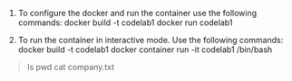 1. To configure the docker and run the container use the following commands:
docker build -t codelab1 
docker run codelab1

2. To run the container in interactive mode. Use the following commands:
docker build -t codelab1 
docker container run -it codelab1 /bin/bash
>ls
>pwd
>cat company.txt

